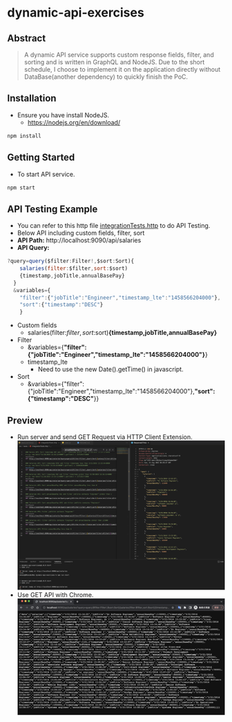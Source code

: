 # dynamic-api-exercises

## Abstract
> A dynamic API service supports custom response fields, filter, and sorting and is written in GraphQL and NodeJS.
> Due to the short schedule, I choose to implement it on the application directly without DataBase(another dependency) to quickly finish the PoC.

## Installation
- Ensure you have install NodeJS.
  - https://nodejs.org/en/download/
```bash
npm install
```

## Getting Started
- To start API service.
```bash
npm start
```

## API Testing Example
- You can refer to this http file [integrationTests.http](./src/tests/integrationTests.http) to do API Testing.
- Below API including custom fields, filter, sort
- **API Path:** http://localhost:9090/api/salaries
- **API Query:** 
```js
?query=query($filter:Filter!,$sort:Sort){
    salaries(filter:$filter,sort:$sort)
    {timestamp,jobTitle,annualBasePay}
  }
  &variables={
    "filter":{"jobTitle":"Engineer","timestamp_lte":"1458566204000"},
    "sort":{"timestamp":"DESC"}
    }
```
- Custom fields
  - salaries(filter:$filter,sort:$sort)**{timestamp,jobTitle,annualBasePay}**
- Filter
  - &variables={**"filter":{"jobTitle":"Engineer","timestamp_lte":"1458566204000"}**}
  - timestamp_lte
    - Need to use the new Date().getTime() in javascript.
- Sort
  - &variables={"filter":{"jobTitle":"Engineer","timestamp_lte":"1458566204000"},**"sort":{"timestamp":"DESC"**}}

## Preview
- Run server and send GET Request via HTTP Client Extension.
![StartServerAndInvokeAPI](./src/preview/StartServerAndInvokeAPI.png)
- Use GET API with Chrome.
![InvokeAPIwithChrome](./src/preview/InvokeAPIwithChrome.png)